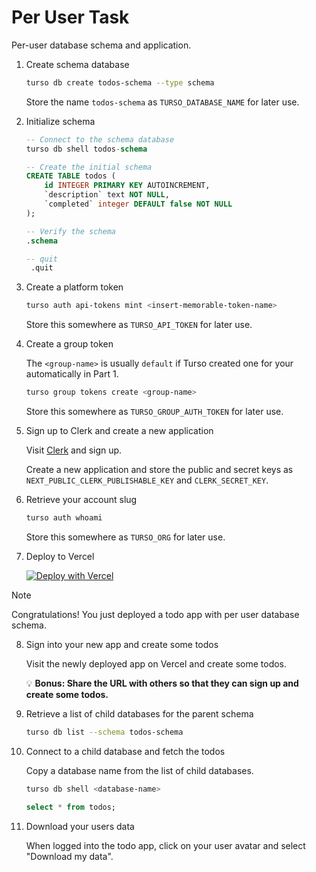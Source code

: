 # Per User Task

Per-user database schema and application.

1. Create schema database

   ```bash
   turso db create todos-schema --type schema
   ```

   Store the name `todos-schema` as `TURSO_DATABASE_NAME` for later use.

2. Initialize schema

   ```sql
   -- Connect to the schema database
   turso db shell todos-schema

   -- Create the initial schema
   CREATE TABLE todos (
       id INTEGER PRIMARY KEY AUTOINCREMENT,
       `description` text NOT NULL,
       `completed` integer DEFAULT false NOT NULL
   );

   -- Verify the schema
   .schema

   -- quit
    .quit
   ```

3. Create a platform token

   ```bash
   turso auth api-tokens mint <insert-memorable-token-name>
   ```

   Store this somewhere as `TURSO_API_TOKEN` for later use.

4. Create a group token

   The `<group-name>` is usually `default` if Turso created one for your automatically in Part 1.

   ```bash
   turso group tokens create <group-name>
   ```

   Store this somewhere as `TURSO_GROUP_AUTH_TOKEN` for later use.

5. Sign up to Clerk and create a new application

   Visit [Clerk](https://clerk.dev) and sign up.

   Create a new application and store the public and secret keys as `NEXT_PUBLIC_CLERK_PUBLISHABLE_KEY` and `CLERK_SECRET_KEY`.

6. Retrieve your account slug

   ```bash
   turso auth whoami
   ```

   Store this somewhere as `TURSO_ORG` for later use.

7. Deploy to Vercel

   [![Deploy with Vercel](https://vercel.com/button)](https://vercel.com/new/clone?repository-url=https%3A%2F%2Fgithub.com%2Fnotrab%2Fturso-per-user-starter&env=NEXT_PUBLIC_CLERK_PUBLISHABLE_KEY,CLERK_SECRET_KEY,TURSO_API_TOKEN,TURSO_ORG,TURSO_DATABASE_NAME,TURSO_GROUP_AUTH_TOKEN&demo-title=Turso%20Per%20User%20Starter&demo-description=Create%20a%20database%20per%20user&demo-image=https://raw.githubusercontent.com/notrab/turso-per-user-starter/28373b4c9c74f814e3749525ee3d53b603176834/app/opengraph-image.png&demo-url=https%3A%2F%2Fturso-per-user-starter.vercel.app)

> [!NOTE]
> Congratulations! You just deployed a todo app with per user database schema.

8. Sign into your new app and create some todos

   Visit the newly deployed app on Vercel and create some todos.

   💡 **Bonus: Share the URL with others so that they can sign up and create some todos.**

9. Retrieve a list of child databases for the parent schema

   ```bash
   turso db list --schema todos-schema
   ```

10. Connect to a child database and fetch the todos

    Copy a database name from the list of child databases.

    ```bash
    turso db shell <database-name>
    ```

    ```sql
    select * from todos;
    ```

11. Download your users data

    When logged into the todo app, click on your user avatar and select "Download my data".
